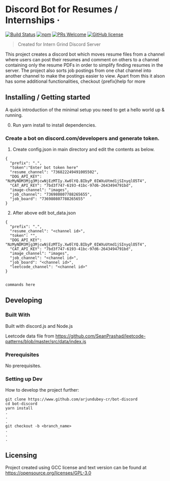 # Discord Bot for Resumes / Internships &middot;

[![Build Status](https://img.shields.io/travis/npm/npm/latest.svg?style=flat-square)](https://travis-ci.org/npm/npm) [![npm](https://img.shields.io/npm/v/npm.svg?style=flat-square)](https://www.npmjs.com/package/npm) [![PRs Welcome](https://img.shields.io/badge/PRs-welcome-brightgreen.svg?style=flat-square)](http://makeapullrequest.com) [![GitHub license](https://img.shields.io/badge/license-GCC3.0-blue.svg?style=flat-square)](https://github.com/your/your-project/blob/master/LICENSE)

> Created for Intern Grind Discord Server

This project creates a discord bot which moves resume files from a channel where users can post their resumes and comment on others to a channel containing only the resume PDFs in order to simplify finding resumes in the server. The project also sorts job postings from one chat channel into another channel to make the postings easier to view. Apart from this it alson has some additional functionalities, checkout {prefix}help for more

## Installing / Getting started

A quick introduction of the minimal setup you need to get a hello world up &
running.

0. Run yarn install to install dependencies.
### Create a bot on discord.com/developers and generate token.
1. Create config.json in main directory and edit the contents as below.
```shell
{
  "prefix": ".",
  "token":"Enter bot token here"
  "resume_channel": "736822249491005502",
  "DOG_API_KEY": "NzMyNDM3Mjg3MjcwNjEzMTIy.Xw0lYQ.BIbyP_0IWXuUtmd1jSInyqlO5T4",
  "CAT_API_KEY": "7bd3f747-6193-41bc-97d6-2643494791bd",
  "image-channel": "images",
  "job_channel": "736980807788265655",
  "job_board": "736980807788265655"
}

```
2. After above edit bot_data.json
```shell
{
  "prefix": ".",
  "resume_channel": "<channel id>",
  "token": "",
  "DOG_API_KEY": "NzMyNDM3Mjg3MjcwNjEzMTIy.Xw0lYQ.BIbyP_0IWXuUtmd1jSInyqlO5T4",
  "CAT_API_KEY": "7bd3f747-6193-41bc-97d6-2643494791bd",
  "image_channel": "images",
  "job_channel": "<channel id>",
  "job_board": "<channel id>",
  "leetcode_channel": "<channel id>"
}


commands here
```


## Developing

### Built With

Built with discord.js and Node.js

Leetcode data file from https://github.com/SeanPrashad/leetcode-patterns/blob/master/src/data/index.js

### Prerequisites

No prerequisites.

### Setting up Dev

How to develop the project further:

```shell
git clone https://www.github.com/arjundubey-cr/bot-discord
cd bot-discord
yarn install
.
.
.
git checkout -b <branch_name>
.
.
.
```
## Licensing

Project created using GCC license and text version can be found at https://opensource.org/licenses/GPL-3.0
